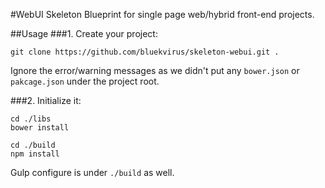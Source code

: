 #WebUI Skeleton
Blueprint for single page web/hybrid front-end projects.

##Usage
###1. Create your project:
```
git clone https://github.com/bluekvirus/skeleton-webui.git .
```
Ignore the error/warning messages as we didn't put any `bower.json` or `pakcage.json` under the project root.

###2. Initialize it:
```
cd ./libs
bower install

cd ./build
npm install
```
Gulp configure is under `./build` as well.

